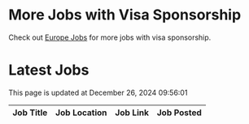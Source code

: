 # More Jobs with Visa Sponsorship

Check out [Europe Jobs](https://github.com/sureshparimi/europejobs#latest-jobs) for more jobs with visa sponsorship.

# Latest Jobs

This page is updated at December 26, 2024 09:56:01

| Job Title | Job Location | Job Link | Job Posted |
| --- | --- | --- | --- |
